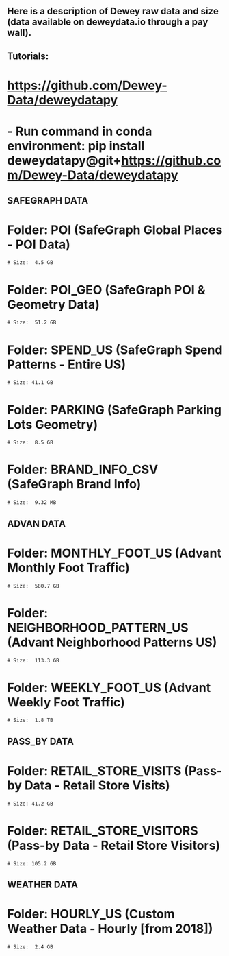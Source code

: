 ## Here is a description of Dewey raw data and size (data available on deweydata.io through a pay wall).

## Tutorials:
# https://github.com/Dewey-Data/deweydatapy
# - Run command in conda environment: pip install deweydatapy@git+https://github.com/Dewey-Data/deweydatapy

## SAFEGRAPH DATA
# Folder: POI (SafeGraph Global Places - POI Data)
    # Size:  4.5 GB
# Folder: POI_GEO (SafeGraph POI & Geometry Data)
    # Size:  51.2 GB
# Folder: SPEND_US (SafeGraph Spend Patterns - Entire US)
    # Size: 41.1 GB
# Folder: PARKING (SafeGraph Parking Lots Geometry)
    # Size:  8.5 GB
# Folder: BRAND_INFO_CSV (SafeGraph Brand Info)
    # Size:  9.32 MB

## ADVAN DATA
# Folder: MONTHLY_FOOT_US (Advant Monthly Foot Traffic)
    # Size:  580.7 GB
# Folder: NEIGHBORHOOD_PATTERN_US (Advant Neighborhood Patterns US)
    # Size:  113.3 GB
# Folder: WEEKLY_FOOT_US (Advant Weekly Foot Traffic)
    # Size:  1.8 TB

## PASS_BY DATA
# Folder: RETAIL_STORE_VISITS (Pass-by Data - Retail Store Visits)
    # Size: 41.2 GB
# Folder: RETAIL_STORE_VISITORS (Pass-by Data - Retail Store Visitors)
    # Size: 105.2 GB

## WEATHER DATA
# Folder: HOURLY_US (Custom Weather Data - Hourly [from 2018])
    # Size:  2.4 GB
